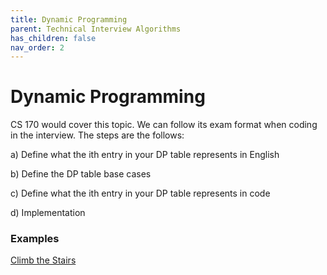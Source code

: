 ```yaml
---
title: Dynamic Programming
parent: Technical Interview Algorithms
has_children: false
nav_order: 2
---
```


# Dynamic Programming

CS 170 would cover this topic. We can follow its exam format when coding in the interview. The steps are the follows:

a) Define what the ith entry in your DP table represents in English

b) Define the DP table base cases

c) Define what the ith entry in your DP table represents in code

d) Implementation


### Examples

[Climb the Stairs](https://gwcberkeley.github.io/Algorithms%20Problems/Climb%20the%20Stairs.html)